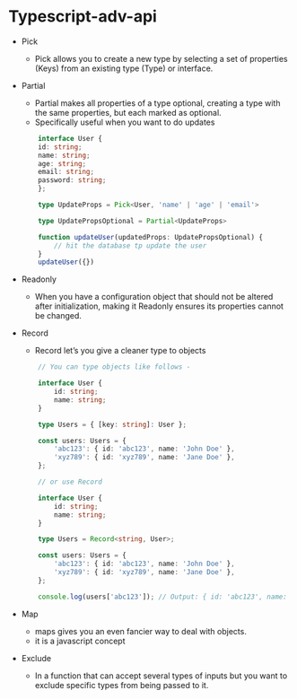# Typescript-adv-api

* Pick
    * Pick allows you to create a new type by selecting a set of properties (Keys) from an existing type (Type) or interface.

* Partial
    * Partial makes all properties of a type optional, creating a type with the same properties, but each marked as optional.
    * Specifically useful when you want to do updates
    ```typescript
        interface User {
        id: string;
        name: string;
        age: string;
        email: string;
        password: string;
        };

        type UpdateProps = Pick<User, 'name' | 'age' | 'email'>

        type UpdatePropsOptional = Partial<UpdateProps>

        function updateUser(updatedProps: UpdatePropsOptional) {
            // hit the database tp update the user
        }
        updateUser({})
    ```

* Readonly
    * When you have a configuration object that should not be altered after initialization, making it Readonly ensures its
    properties cannot be changed.

* Record
    * Record let’s you give a cleaner type to objects
    ```typescript
        // You can type objects like follows - 

        interface User {
            id: string;
            name: string;
        }

        type Users = { [key: string]: User };

        const users: Users = {
            'abc123': { id: 'abc123', name: 'John Doe' },
            'xyz789': { id: 'xyz789', name: 'Jane Doe' },
        };
    ```
    ```typescript
        // or use Record

        interface User {
            id: string;
            name: string;
        }

        type Users = Record<string, User>;

        const users: Users = {
            'abc123': { id: 'abc123', name: 'John Doe' },
            'xyz789': { id: 'xyz789', name: 'Jane Doe' },
        };

        console.log(users['abc123']); // Output: { id: 'abc123', name: 'John Doe' }
    ```


* Map
    * maps gives you an even fancier way to deal with objects.
    * it is a javascript concept

* Exclude
    * In a function that can accept several types of inputs but you want to exclude specific types from being passed to it.


